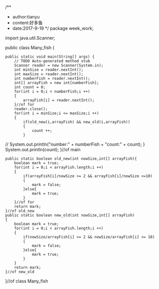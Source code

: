 /**
 * author:tianyu
 * content:好多鱼
 * date:2017-9-19
 */
package week_work;

import java.util.Scanner;

public class Many_fish {

	public static void main(String[] args) {
		// TODO Auto-generated method stub
		Scanner reader = new Scanner(System.in);
		int minSize = reader.nextInt();
		int maxSize = reader.nextInt();
		int numberFish = reader.nextInt();
		int[] arrayFish = new int[numberFish];
		int count = 0;
		for(int i = 0;i < numberFish;i ++)
		{
			arrayFish[i] = reader.nextInt();
		}//of for
		reader.close();
		for(int i = minSize;i <= maxSize;i ++)
		{
			if(old_new(i,arrayFish) && new_old(i,arrayFish))
			{
				count ++;
			}
//			System.out.println("number:" + numberFish + "count:" + count);
		}
		System.out.println(count);
	}//of main

	public static boolean old_new(int nowSize,int[] arrayFish){
		boolean mark = true;
		for(int i = 0;i < arrayFish.length;i ++)
		{
			if(arrayFish[i]/nowSize >= 2 && arrayFish[i]/nowSize <=10)
			{
				mark = false;
			}else{
				mark = true;
			}
		}//of for
		return mark;
	}//of old_new
	public static boolean new_old(int nowSize,int[] arrayFish)
	{
		boolean mark = true;
		for(int i = 0;i < arrayFish.length;i ++)
		{
			if(nowSize/arrayFish[i] >= 2 && nowSize/arrayFish[i] <= 10)
			{
				mark = false;
			}else{
				mark = true;
			}
		}
		return mark;
	}//of new_old

}//of class Many_fish

